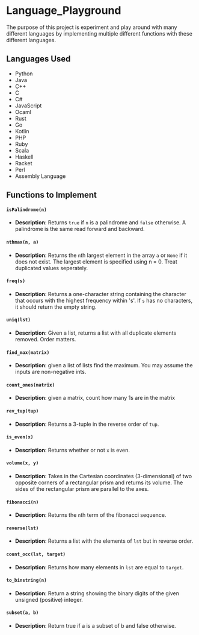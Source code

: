 # Language_Playground
The purpose of this project is experiment and play around with many different languages by implementing multiple different functions with these different languages.

## Languages Used
- Python
- Java
- C++
- C
- C#
- JavaScript
- Ocaml
- Rust
- Go
- Kotlin
- PHP
- Ruby
- Scala
- Haskell
- Racket
- Perl
- Assembly Language

## Functions to Implement
#### `isPalindrome(n)`
- **Description**: Returns `true` if `n` is a palindrome and `false` otherwise. A palindrome is the same read forward and backward.
#### `nthmax(n, a)`
- **Description**: Returns the `n`th largest element in the array `a` or `None` if it does not exist. The largest element is specified using n = 0. Treat duplicated values seperately.
#### `freq(s)`
- **Description**: Returns a one-character string containing the character that occurs with the highest frequency within 's'. If `s` has no characters, it should return the empty string.
#### `uniq(lst)`
- **Description**: Given a list, returns a list with all duplicate elements removed. Order matters.
#### `find_max(matrix)`
- **Description**: given a list of lists find the maximum. You may assume the inputs are non-negative ints.
#### `count_ones(matrix)`
- **Description**: given a matrix, count how many 1s are in the matrix
#### `rev_tup(tup)`
- **Description**: Returns a 3-tuple in the reverse order of `tup`.
#### `is_even(x)`
- **Description**: Returns whether or not `x` is even.
#### `volume(x, y)`
- **Description**: Takes in the Cartesian coordinates (3-dimensional) of two opposite corners of a rectangular prism and returns its volume. The sides of the rectangular prism are parallel to the axes.
#### `fibonacci(n)`
- **Description**: Returns the `n`th term of the fibonacci sequence.
#### `reverse(lst)`
- **Description**: Returns a list with the elements of `lst` but in reverse order.
#### `count_occ(lst, target)`
- **Description**: Returns how many elements in `lst` are equal to `target`.
#### `to_binstring(n)`
- **Description**: Return a string showing the binary digits of the given unsigned (positive) integer.
#### `subset(a, b)`
- **Description**: Return true if a is a subset of b and false otherwise.
